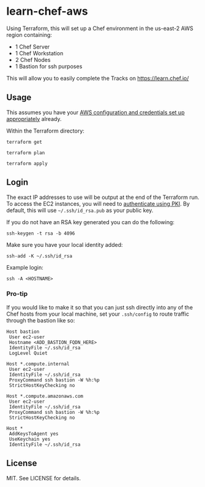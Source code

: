 # learn-chef-aws

Using Terraform, this will set up a Chef environment in the us-east-2 AWS region containing:
- 1 Chef Server
- 1 Chef Workstation
- 2 Chef Nodes
- 1 Bastion for ssh purposes

This will allow you to easily complete the Tracks on https://learn.chef.io/

## Usage

This assumes you have your [AWS configuration and credentials set up appropriately] already.

Within the Terraform directory:

```
terraform get

terraform plan

terraform apply
```

## Login

The exact IP addresses to use will be output at the end of the Terraform run. To access the EC2 instances, you will need to [authenticate using PKI]. By default, this will use `~/.ssh/id_rsa.pub` as your public key.

If you do not have an RSA key generated you can do the following:

```
ssh-keygen -t rsa -b 4096
```

Make sure you have your local identity added:

```
ssh-add -K ~/.ssh/id_rsa
```

Example login:

```
ssh -A <HOSTNAME>
```

### Pro-tip

If you would like to make it so that you can just ssh directly into any of the Chef hosts from your local machine, set your `.ssh/config` to route traffic through the bastion like so:

```
Host bastion
 User ec2-user
 Hostname <ADD_BASTION_FQDN_HERE>
 IdentityFile ~/.ssh/id_rsa
 LogLevel Quiet

Host *.compute.internal
 User ec2-user
 IdentityFile ~/.ssh/id_rsa
 ProxyCommand ssh bastion -W %h:%p
 StrictHostKeyChecking no

Host *.compute.amazonaws.com
 User ec2-user
 IdentityFile ~/.ssh/id_rsa
 ProxyCommand ssh bastion -W %h:%p
 StrictHostKeyChecking no

Host *
 AddKeysToAgent yes
 UseKeychain yes
 IdentityFile ~/.ssh/id_rsa
```

## License

MIT. See LICENSE for details.

[authenticate using PKI]:https://aws.amazon.com/blogs/security/securely-connect-to-linux-instances-running-in-a-private-amazon-vpc/
[AWS configuration and credentials set up appropriately]: http://docs.aws.amazon.com/cli/latest/userguide/cli-config-files.html
